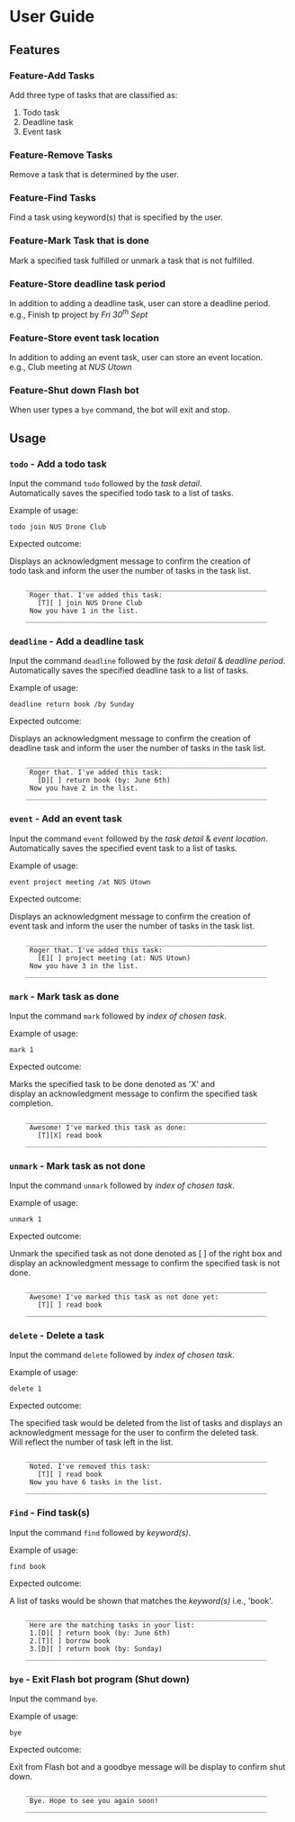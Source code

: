 # User Guide

## Features 

### Feature-Add Tasks

Add three type of tasks that are classified as:

1. Todo task
2. Deadline task
3. Event task

### Feature-Remove Tasks

Remove a task that is determined by the user.

### Feature-Find Tasks

Find a task using keyword(s) that is specified by the user.

### Feature-Mark Task that is done

Mark a specified task fulfilled or unmark a task that is not fulfilled.

### Feature-Store deadline task period 

In addition to adding a deadline task, user can store a deadline period.  
e.g., Finish tp project by _Fri 30<sup>th</sup> Sept_

### Feature-Store event task location

In addition to adding an event task, user can store an event location.  
e.g., Club meeting at _NUS Utown_ 

### Feature-Shut down Flash bot

When user types a `bye` command, the bot will exit and stop.

## Usage

### `todo` - Add a todo task

Input the command `todo` followed by the _task detail_.  
Automatically saves the specified todo task to a list of tasks.

Example of usage: 

`todo join NUS Drone Club`

Expected outcome:

Displays an acknowledgment message to confirm the creation of  
todo task and inform the user the number of tasks in the task list.

```
	____________________________________________________________
	 Roger that. I've added this task:
	   [T][ ] join NUS Drone Club
	 Now you have 1 in the list.
	____________________________________________________________
```

### `deadline` - Add a deadline task

Input the command `deadline` followed by the _task detail_ & _deadline period_.
Automatically saves the specified deadline task to a list of tasks.

Example of usage:

`deadline return book /by Sunday`

Expected outcome:

Displays an acknowledgment message to confirm the creation of  
deadline task and inform the user the number of tasks in the task list.

```
	____________________________________________________________
	 Roger that. I've added this task:
	   [D][ ] return book (by: June 6th)
	 Now you have 2 in the list.
	____________________________________________________________
```

### `event` - Add an event task

Input the command `event` followed by the _task detail_ & _event location_.  
Automatically saves the specified event task to a list of tasks.   

Example of usage:

`event project meeting /at NUS Utown`

Expected outcome:

Displays an acknowledgment message to confirm the creation of  
event task and inform the user the number of tasks in the task list.

```
	____________________________________________________________
	 Roger that. I've added this task:
	   [E][ ] project meeting (at: NUS Utown)
	 Now you have 3 in the list.
	____________________________________________________________
```

### `mark` - Mark task as done

Input the command `mark` followed by _index of chosen task_.   

Example of usage:

`mark 1`

Expected outcome:

Marks the specified task to be done denoted as 'X' and  
display an acknowledgment message to confirm the specified task completion.

```
	____________________________________________________________
	 Awesome! I've marked this task as done:
	   [T][X] read book
	____________________________________________________________
```

### `unmark` - Mark task as not done

Input the command `unmark` followed by _index of chosen task_.

Example of usage:

`unmark 1`

Expected outcome:

Unmark the specified task as not done denoted as [ ] of the right box and    
display an acknowledgment message to confirm the specified task is not done.

```
	____________________________________________________________
	 Awesome! I've marked this task as not done yet:
	   [T][ ] read book
	____________________________________________________________
```

### `delete` - Delete a task

Input the command `delete` followed by _index of chosen task_.

Example of usage:

`delete 1`

Expected outcome:

The specified task would be deleted from the list of tasks and
displays an acknowledgment message for the user to confirm the deleted task.  
Will reflect the number of task left in the list.

```
	____________________________________________________________
	 Noted. I've removed this task:
	   [T][ ] read book
	 Now you have 6 tasks in the list.
	____________________________________________________________
```

### `Find` - Find task(s)

Input the command `find` followed by _keyword(s)_.

Example of usage:

`find book`

Expected outcome:

A list of tasks would be shown that matches the _keyword(s)_ i.e., 'book'.

```
	____________________________________________________________
	 Here are the matching tasks in your list:
	 1.[D][ ] return book (by: June 6th)
	 2.[T][ ] borrow book
	 3.[D][ ] return book (by: Sunday)
	____________________________________________________________
```

### `bye` - Exit Flash bot program (Shut down)

Input the command `bye`.

Example of usage:

`bye`

Expected outcome:

Exit from Flash bot and a goodbye message will be display to confirm shut down.

```
	____________________________________________________________
	 Bye. Hope to see you again soon!
	____________________________________________________________
```

